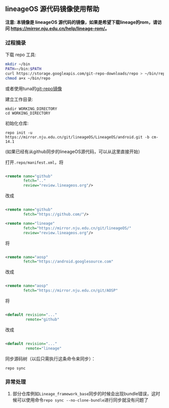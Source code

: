 ## lineageOS 源代码镜像使用帮助

**注意: 本镜像是 lineageOS 源代码的镜像，如果是希望下载lineage的rom，请访问 <https://mirror.nju.edu.cn/help/lineage-rom/>。**

### 过程摘录

下载 repo 工具:

```bash
mkdir ~/bin
PATH=~/bin:$PATH
curl https://storage.googleapis.com/git-repo-downloads/repo > ~/bin/repo
chmod a+x ~/bin/repo
```

或者使用tuna的[git-repo镜像](https://mirror.nju.edu.cn/help/git-repo/)

建立工作目录:

```
mkdir WORKING_DIRECTORY
cd WORKING_DIRECTORY
```

初始化仓库:

```
repo init -u https://mirror.nju.edu.cn/git/lineageOS/LineageOS/android.git -b cm-14.1
```

(如果已经有从github同步的lineageOS源代码，可以从这里直接开始）

打开`.repo/manifest.xml`，将

```xml

<remote name="github"
        fetch=".."
        review="review.lineageos.org"/>

```

改成

```xml

<remote name="github"
        fetch="https://github.com/"/>

<remote name="lineage"
        fetch="https://mirror.nju.edu.cn/git/lineageOS/"
        review="review.lineageos.org"/>
```

将

```xml

<remote name="aosp"
        fetch="https://android.googlesource.com"
```

改成

```xml

<remote name="aosp"
        fetch="https://mirror.nju.edu.cn/git/AOSP"
```

将

```xml

<default revision="..."
         remote="github"
```

改成

```xml

<default revision="..."
         remote="lineage"
```

同步源码树（以后只需执行这条命令来同步）：

```
repo sync
```

### 异常处理

1. 部分仓库例如`Lineage_framework_base`同步的时候会出现bundle错误，这时候可以使用命令`repo sync --no-clone-bundle`进行同步就没有问题了
